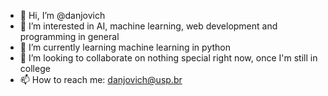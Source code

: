 - 👋 Hi, I’m @danjovich
- 👀 I’m interested in AI, machine learning, web development and programming in general
- 🌱 I’m currently learning machine learning in python
- 💞️ I’m looking to collaborate on nothing special right now, once I'm still in college
- 📫 How to reach me: danjovich@usp.br

<!---
danjovich/danjovich is a ✨ special ✨ repository because its `README.md` (this file) appears on your GitHub profile.
You can click the Preview link to take a look at your changes.
--->
